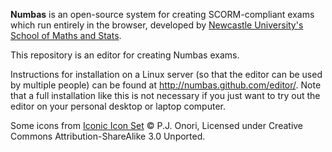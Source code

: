 **Numbas** is an open-source system for creating SCORM-compliant exams which
run entirely in the browser, developed by [Newcastle University's School of
Maths and Stats](http://www.ncl.ac.uk/maths/).

This repository is an editor for creating Numbas exams.

Instructions for installation on a Linux server (so that the editor can be
used by multiple people) can be found at http://numbas.github.com/editor/.
Note that a full installation like this is not necessary if you just want to
try out the editor on your personal desktop or laptop computer.

Some icons from [Iconic Icon Set](http://somerandomdude.com/work/iconic/) © P.J. Onori, Licensed under Creative Commons Attribution-ShareAlike 3.0 Unported.
